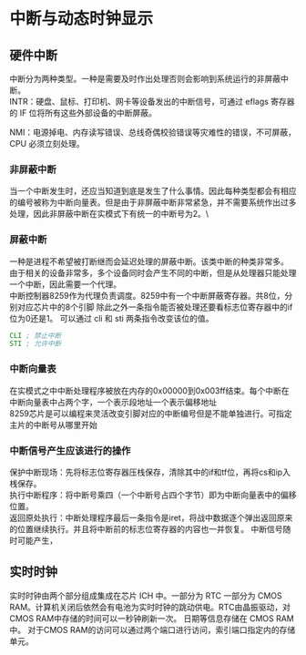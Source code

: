 # 中断与动态时钟显示

## 硬件中断
中断分为两种类型。一种是需要及时作出处理否则会影响到系统运行的非屏蔽中断。\
INTR：硬盘、鼠标、打印机、网卡等设备发出的中断信号，可通过 eflags 寄存器的 IF 位将所有这些外部设备的中断屏蔽。

NMI：电源掉电、内存读写错误、总线奇偶校验错误等灾难性的错误，不可屏蔽，CPU 必须立刻处理。
### 非屏蔽中断

当一个中断发生时，还应当知道到底是发生了什么事情。因此每种类型都会有相应的编号被称为中断向量表。但是由于非屏蔽中断非常紧急，并不需要系统作出过多处理，因此非屏蔽中断在实模式下有统一的中断号为2。\
### 屏蔽中断
一种是进程不希望被打断继而会延迟处理的屏蔽中断。该类中断的种类非常多。
由于相关的设备非常多，多个设备同时会产生不同的中断，但是从处理器只能处理一个中断，因此需要一个代理。\
中断控制器8259作为代理负责调度。8259中有一个中断屏蔽寄存器。共8位，分别对应芯片中的8个引脚
除此之外一条指令能否被处理还要看标志位寄存器中的if位为0还是1。
可以通过 cli 和 sti 两条指令改变该位的值。
```asm
CLI ; 禁止中断
STI ; 允许中断
```
### 中断向量表
在实模式之中中断处理程序被放在内存的0x00000到0x003ff结束。每个中断在中断向量表中占两个字，一个表示段地址一个表示偏移地址\
8259芯片是可以编程来灵活改变引脚对应的中断编号但是不能单独进行。可指定主片的中断号从哪里开始
### 中断信号产生应该进行的操作
保护中断现场：先将标志位寄存器压栈保存，清除其中的if和tf位，再将cs和ip入桟保存。\
执行中断程序：将中断号乘四（一个中断号占四个字节）即为中断向量表中的偏移位置。\
返回原处执行：中断处理程序最后一条指令是iret，将战中数据逐个弹出返回原来的位置继续执行。并且将中断前的标志位寄存器的内容也一并恢复。
中断信号随时可能产生，
## 实时时钟
实时时钟由两个部分组成集成在芯片 ICH 中。一部分为 RTC 一部分为 CMOS RAM。计算机关闭后依然会有电池为实时时钟的跳动供电。RTC由晶振驱动，对CMOS RAM中存储的时间可以一秒钟刷新一次。
日期等信息存储在 CMOS RAM 中。
对于CMOS RAM的访问可以通过两个端口进行访问，索引端口指定内的存储单元。